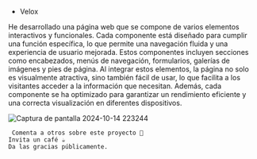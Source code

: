 + Velox

He desarrollado una página web que se compone de varios elementos interactivos y funcionales. Cada componente está diseñado para cumplir una función específica, lo que permite una navegación fluida y una experiencia de usuario mejorada. Estos componentes incluyen secciones como encabezados, menús de navegación, formularios, galerías de imágenes y pies de página. Al integrar estos elementos, la página no solo es visualmente atractiva, sino también fácil de usar, lo que facilita a los visitantes acceder a la información que necesitan. Además, cada componente se ha optimizado para garantizar un rendimiento eficiente y una correcta visualización en diferentes dispositivos.


![Captura de pantalla 2024-10-14 223244](https://github.com/user-attachments/assets/1b81567b-d5bf-471b-9fcd-93f21d930968)


     Comenta a otros sobre este proyecto 📢
    Invita un café ☕
    Da las gracias públicamente.
